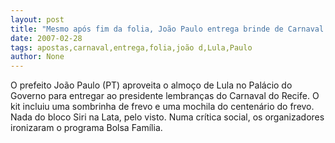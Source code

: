 ```yaml
---
layout: post
title: "Mesmo após fim da folia, João Paulo entrega brinde de Carnaval a Lula"
date: 2007-02-28
tags: apostas,carnaval,entrega,folia,joão d,Lula,Paulo
author: None
---
```

O prefeito João Paulo (PT) aproveita o almoço de Lula no Palácio do Governo para entregar ao presidente lembranças do Carnaval do Recife. 
O kit incluiu uma sombrinha de frevo e uma mochila do centenário do frevo.
Nada do bloco Siri na Lata, pelo visto. Numa crítica social, os organizadores ironizaram o programa Bolsa Família. 
